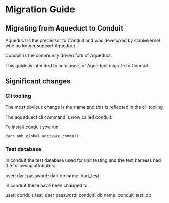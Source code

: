 # Migration Guide

## Migrating from Aqueduct to Conduit

Aqueduct is the predessor to Conduit and was developed by stablekernel who no longer support Aqueduct.

Conduit is the community driven fork of Aqueduct.

This guide is intended to help users of Aqueduct migrate to Conduit.

## Significant changes

### Cli tooling

The most obvious change is the name and this is reflected in the cli tooling.

The aqueduect cli command is now called conduit.

To install conduit you run

```bash
dart pub global activate conduit
```

### Test database

In conduit the test database used for unit testing and the test harness had the following attributes:

user: dart password: dart db name: dart\_test

In conduit these have been changed to:

user: conduit\_test\_user password: conduit! db name: conduit\_test\_db

